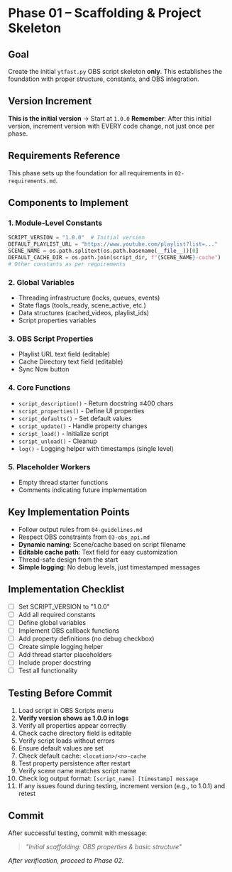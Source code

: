 # Phase 01 – Scaffolding & Project Skeleton

## Goal
Create the initial `ytfast.py` OBS script skeleton **only**. This establishes the foundation with proper structure, constants, and OBS integration.

## Version Increment
**This is the initial version** → Start at `1.0.0`
**Remember**: After this initial version, increment version with EVERY code change, not just once per phase.

## Requirements Reference
This phase sets up the foundation for all requirements in `02-requirements.md`.

## Components to Implement

### 1. Module-Level Constants
```python
SCRIPT_VERSION = "1.0.0"  # Initial version
DEFAULT_PLAYLIST_URL = "https://www.youtube.com/playlist?list=..."
SCENE_NAME = os.path.splitext(os.path.basename(__file__))[0]
DEFAULT_CACHE_DIR = os.path.join(script_dir, f"{SCENE_NAME}-cache")
# Other constants as per requirements
```

### 2. Global Variables
- Threading infrastructure (locks, queues, events)
- State flags (tools_ready, scene_active, etc.)
- Data structures (cached_videos, playlist_ids)
- Script properties variables

### 3. OBS Script Properties
- Playlist URL text field (editable)
- Cache Directory text field (editable)
- Sync Now button

### 4. Core Functions
- `script_description()` - Return docstring ≤400 chars
- `script_properties()` - Define UI properties
- `script_defaults()` - Set default values
- `script_update()` - Handle property changes
- `script_load()` - Initialize script
- `script_unload()` - Cleanup
- `log()` - Logging helper with timestamps (single level)

### 5. Placeholder Workers
- Empty thread starter functions
- Comments indicating future implementation

## Key Implementation Points
- Follow output rules from `04-guidelines.md`
- Respect OBS constraints from `03-obs_api.md`
- **Dynamic naming**: Scene/cache based on script filename
- **Editable cache path**: Text field for easy customization
- Thread-safe design from the start
- **Simple logging**: No debug levels, just timestamped messages

## Implementation Checklist
- [ ] Set SCRIPT_VERSION to "1.0.0"
- [ ] Add all required constants
- [ ] Define global variables
- [ ] Implement OBS callback functions
- [ ] Add property definitions (no debug checkbox)
- [ ] Create simple logging helper
- [ ] Add thread starter placeholders
- [ ] Include proper docstring
- [ ] Test all functionality

## Testing Before Commit
1. Load script in OBS Scripts menu
2. **Verify version shows as 1.0.0 in logs**
3. Verify all properties appear correctly
4. Check cache directory field is editable
5. Verify script loads without errors
6. Ensure default values are set
7. Check default cache: `<location>/<n>-cache`
8. Test property persistence after restart
9. Verify scene name matches script name
10. Check log output format: `[script_name] [timestamp] message`
11. If any issues found during testing, increment version (e.g., to 1.0.1) and retest

## Commit
After successful testing, commit with message:  
> *"Initial scaffolding: OBS properties & basic structure"*

*After verification, proceed to Phase 02.*